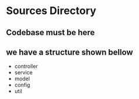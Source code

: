 # Sources Directory

## Codebase must be here

## we have a structure shown bellow

- controller
- service
- model
- config
- util